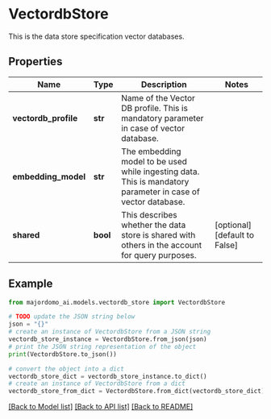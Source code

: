 # VectordbStore

This is the data store specification vector databases.

## Properties

Name | Type | Description | Notes
------------ | ------------- | ------------- | -------------
**vectordb_profile** | **str** | Name of the Vector DB profile. This is mandatory parameter in case of vector database. | 
**embedding_model** | **str** | The embedding model to be used while ingesting data. This is mandatory parameter in case of vector database. | 
**shared** | **bool** | This describes whether the data store is shared with others in the account for query purposes. | [optional] [default to False]

## Example

```python
from majordomo_ai.models.vectordb_store import VectordbStore

# TODO update the JSON string below
json = "{}"
# create an instance of VectordbStore from a JSON string
vectordb_store_instance = VectordbStore.from_json(json)
# print the JSON string representation of the object
print(VectordbStore.to_json())

# convert the object into a dict
vectordb_store_dict = vectordb_store_instance.to_dict()
# create an instance of VectordbStore from a dict
vectordb_store_from_dict = VectordbStore.from_dict(vectordb_store_dict)
```
[[Back to Model list]](../README.md#documentation-for-models) [[Back to API list]](../README.md#documentation-for-api-endpoints) [[Back to README]](../README.md)


